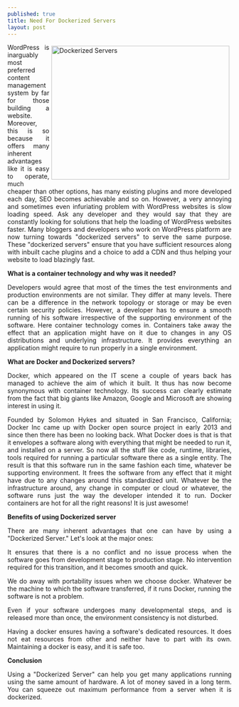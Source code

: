 ```yaml
---
published: true
title: Need For Dockerized Servers
layout: post
---
```

<a href="https://www.sitegeek.com/cloudlinux" title="Dockerized Servers"> <img src="https://ananovareviews.files.wordpress.com/2016/09/dockerized-server.jpg" alt="Dockerized Servers" width="400" height="300" title="Dockerized Servers" style="float:right; margin:5px;"></a>

<p style="text-align:justify">WordPress is inarguably most preferred content management system by far for those building a website. Moreover, this is so because it offers many inherent advantages like it is easy to operate, much cheaper than other options, has many existing plugins and more developed each day, SEO becomes achievable and so on. However, a very annoying and sometimes even infuriating problem with WordPress websites is slow loading speed. Ask any developer and they would say that they are constantly looking for solutions that help the loading of WordPress websites faster. Many bloggers and developers who work on WordPress platform are now turning towards "dockerized servers" to serve the same purpose. These "dockerized servers" ensure that you have sufficient resources along with inbuilt cache plugins and a choice to add a CDN and thus helping your website to load blazingly fast.</p>

<b>What is a container technology and why was it needed?</b>

<p style="text-align:justify">Developers would agree that most of the times the test environments and production environments are not similar. They differ at many levels. There can be a difference in the network topology or storage or may be even certain security policies. However, a developer has to ensure a smooth running of his software irrespective of the supporting environment of the software.  Here container technology comes in.  Containers take away the effect that an application might have on it due to changes in any OS distributions and underlying infrastructure. It provides everything an application might require to run properly in a single environment.</p>

<b>What are Docker and Dockerized servers?</b>

<p style="text-align:justify">Docker, which appeared on the IT scene a couple of years back has managed to achieve the aim of which it built. It thus has now become synonymous with container technology. Its success can clearly estimate from the fact that big giants like Amazon, Google and  Microsoft are showing interest in using it.</p>

<p style="text-align:justify">Founded by Solomon Hykes and situated in San Francisco, California; Docker Inc came up with Docker open source project in early 2013 and since then there has been no looking back. What Docker does is that is that it envelopes a software along with everything that might be needed to run it, and installed on a server.  So now all the stuff like code, runtime, libraries, tools required for running a particular software there as a single entity. The result is that this software run in the same fashion each time, whatever be supporting environment. It frees the software from any effect that it might have due to any changes around this standardized unit. Whatever be the infrastructure around, any change in computer or cloud or whatever, the software runs just the way the developer intended it to run. Docker containers are hot for all the right reasons! It is just awesome!</p>

<b>Benefits of using Dockerized server</b>

<p style="text-align:justify">There are many inherent advantages that one can have by using a "Dockerized Server." Let's look at the major ones:</p>
<p style="text-align:justify">It ensures that there is a no conflict and no issue process when the software goes from development stage to production stage. No intervention required for this transition, and it becomes smooth and quick.</p>
<p style="text-align:justify">We do away with portability issues when we choose docker. Whatever be the machine to which the software transferred, if it runs Docker, running the software is not a problem.</p>
<p style="text-align:justify">Even if your software undergoes many developmental steps, and is released more than once, the environment consistency is not disturbed.</p>

<p style="text-align:justify">Having a docker ensures having a software's dedicated resources. It does not eat resources from other and neither have to part with its own.
Maintaining a docker is easy, and it is safe too.</p>
<b>Conclusion</b>
<p style="text-align:justify">Using a "Dockerized Server" can help you get many applications running using the same amount of hardware. A lot of money saved in a long term. You can squeeze out maximum performance from a server when it is dockerized.</p>